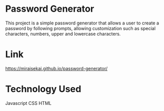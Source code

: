 # Password Generator
This project is a simple password generator that allows a user to create a password by following prompts, allowing customization such as special characters, numbers, upper and lowercase characters.

# Link
https://miraisekai.github.io/password-generator/
# Technology Used
Javascript
CSS
HTML

